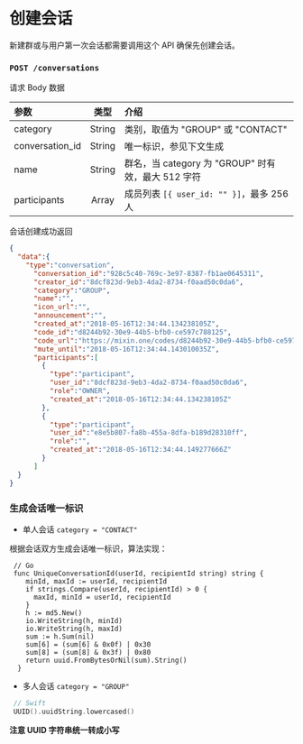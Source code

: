 # 创建会话

新建群或与用户第一次会话都需要调用这个 API 确保先创建会话。

### `POST /conversations`

请求 Body 数据

| 参数 | 类型 | 介绍 |
| :----- | :----: | :---- |
| category | String | 类别，取值为 "GROUP" 或 "CONTACT" |
| conversation_id | String | 唯一标识，参见下文生成 |
| name | String | 群名，当 category 为 "GROUP" 时有效，最大 512 字符 |
| participants | Array | 成员列表 ```[{ user_id: "" }]```，最多 256 人 |

会话创建成功返回

```json
{
  "data":{
    "type":"conversation",
      "conversation_id":"928c5c40-769c-3e97-8387-fb1ae0645311",
      "creator_id":"8dcf823d-9eb3-4da2-8734-f0aad50c0da6",
      "category":"GROUP",
      "name":"",
      "icon_url":"",
      "announcement":"",
      "created_at":"2018-05-16T12:34:44.134238105Z",
      "code_id":"d8244b92-30e9-44b5-bfb0-ce597c788125",
      "code_url":"https://mixin.one/codes/d8244b92-30e9-44b5-bfb0-ce597c788125",
      "mute_until":"2018-05-16T12:34:44.143010035Z",
      "participants":[
        {
          "type":"participant",
          "user_id":"8dcf823d-9eb3-4da2-8734-f0aad50c0da6",
          "role":"OWNER",
          "created_at":"2018-05-16T12:34:44.134238105Z"
        },
        {
          "type":"participant",
          "user_id":"e8e5b807-fa8b-455a-8dfa-b189d28310ff",
          "role":"",
          "created_at":"2018-05-16T12:34:44.149277666Z"
        }
      ]
  }
}
```

### 生成会话唯一标识

- 单人会话 `category = "CONTACT"`

根据会话双方生成会话唯一标识，算法实现：

```golang
 // Go
 func UniqueConversationId(userId, recipientId string) string {
    minId, maxId := userId, recipientId
    if strings.Compare(userId, recipientId) > 0 {
      maxId, minId = userId, recipientId
    }
    h := md5.New()
    io.WriteString(h, minId)
    io.WriteString(h, maxId)
    sum := h.Sum(nil)
    sum[6] = (sum[6] & 0x0f) | 0x30
    sum[8] = (sum[8] & 0x3f) | 0x80
    return uuid.FromBytesOrNil(sum).String()
  }
```

- 多人会话 `category = "GROUP"`

```Swift
 // Swift
 UUID().uuidString.lowercased()
```
**注意 UUID 字符串统一转成小写**